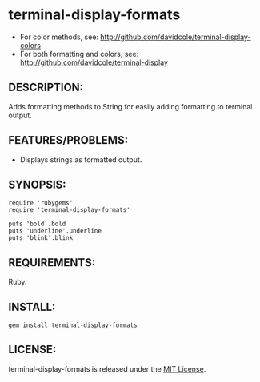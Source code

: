 # terminal-display-formats

* For color methods, see: http://github.com/davidcole/terminal-display-colors
* For both formatting and colors, see: http://github.com/davidcole/terminal-display

## DESCRIPTION:

Adds formatting methods to String for easily adding formatting to terminal output.

## FEATURES/PROBLEMS:

* Displays strings as formatted output.

## SYNOPSIS:

	require 'rubygems'
	require 'terminal-display-formats'

	puts 'bold'.bold
	puts 'underline'.underline
	puts 'blink'.blink
  
## REQUIREMENTS:

Ruby.

## INSTALL:

	gem install terminal-display-formats

## LICENSE:

terminal-display-formats is released under the [MIT License](http://www.opensource.org/licenses/MIT).